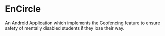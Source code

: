 # EnCircle

An Android Application which implements the Geofencing feature to ensure safety of mentally disabled students if they lose their way.
